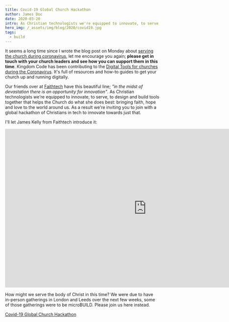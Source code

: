 ```yaml
---
title: Covid-19 Global Church Hackathon
author: James Doc
date: 2020-03-20
intro: As Christian technologists we're equipped to innovate, to serve, to design and build tools together that helps the Church do what she does best- bringing faith, hope and love to the world around us…
hero_img: /_assets/img/blog/2020/covid19.jpg
tags:
  - build
---
```


It seems a long time since I wrote the blog post on Monday about [serving the church during coronavirus](/blog/2020/covid-and-the-church/), let me encourage you again; **please get in touch with your church leaders and see how you can support them in this time**. Kingdom Code has been contributing to the [Digital Tools for churches during the Coronavirus](https://covid.churcheshandbook.co.uk). It's full of resources and how-to guides to get your church up and running digitally.

Our friends over at [Faithtech](https://faithtech.com/) have this beautiful line; _"in the midst of devastation there is an opportunity for innovation"_. As Christian technologists we're equipped to innovate, to serve, to design and build tools together that helps the Church do what she does best: bringing faith, hope and love to the world around us. As a result we're inviting you to join with a global hackathon of Christians in tech to innovate towards just that.

I'll let James Kelly from Faithtech introduce it:

<div class="video-embed">
<iframe width="921" height="518" src="https://www.youtube.com/embed/4F9-3teNlAs" frameborder="0" allow="accelerometer; autoplay; encrypted-media; gyroscope; picture-in-picture" allowfullscreen></iframe>
</div>

How might we serve the body of Christ in this time? We were due to have in-person gatherings in London and Leeds over the next few weeks, some of those gatherings were to be microBUILD. Please join us here instead.

<a href="https://covidhack.devpost.com/" class="btn btn--orange btn--full-width">Covid-19 Global Church Hackathon</a>
